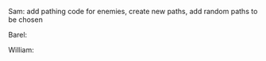 Sam: add pathing code for enemies, create new paths, add random paths to be chosen

Barel:

William:
